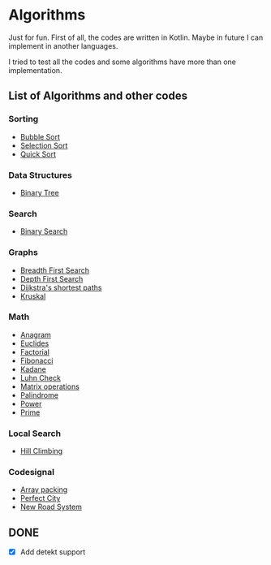 # Algorithms

Just for fun. First of all, the codes are written in Kotlin. Maybe in future I can implement in another languages. 

I tried to test all the codes and some algorithms have more than one implementation.

## List of Algorithms and other codes

### Sorting

- [Bubble Sort](algorithms-kotlin/src/main/kotlin/io/github/brunogabriel/sorting/BubbleSort.kt)
- [Selection Sort](algorithms-kotlin/src/main/kotlin/io/github/brunogabriel/sorting/SelectionSort.kt)
- [Quick Sort](algorithms-kotlin/src/main/kotlin/io/github/brunogabriel/sorting/QuickSort.kt)

### Data Structures

- [Binary Tree](algorithms-kotlin/src/main/kotlin/io/github/brunogabriel/datastructure/BinaryTree.kt)

### Search

- [Binary Search](algorithms-kotlin/src/main/kotlin/io/github/brunogabriel/search/BinarySearch.kt)

### Graphs

- [Breadth First Search](algorithms-kotlin/src/main/kotlin/io/github/brunogabriel/graph/BreadthFirstSearch.kt)
- [Depth First Search](algorithms-kotlin/src/main/kotlin/io/github/brunogabriel/graph/DepthFirstSearch.kt)
- [Dijkstra's shortest paths](algorithms-kotlin/src/main/kotlin/io/github/brunogabriel/graph/Dijkstras.kt)
- [Kruskal](algorithms-kotlin/src/main/kotlin/io/github/brunogabriel/graph/Kruskal.kt)

### Math

- [Anagram](algorithms-kotlin/src/main/kotlin/io/github/brunogabriel/math/Anagram.kt)
- [Euclides](algorithms-kotlin/src/main/kotlin/io/github/brunogabriel/math/Euclides.kt)
- [Factorial](algorithms-kotlin/src/main/kotlin/io/github/brunogabriel/math/Factorial.kt)
- [Fibonacci](algorithms-kotlin/src/main/kotlin/io/github/brunogabriel/math/Fibonacci.kt)
- [Kadane](algorithms-kotlin/src/main/kotlin/io/github/brunogabriel/math/Kadane.kt)
- [Luhn Check](algorithms-kotlin/src/main/kotlin/io/github/brunogabriel/math/LuhnCheck.kt)
- [Matrix operations](algorithms-kotlin/src/main/kotlin/io/github/brunogabriel/math/MatrixOperations.kt)
- [Palindrome](algorithms-kotlin/src/main/kotlin/io/github/brunogabriel/math/Palindrome.kt)
- [Power](algorithms-kotlin/src/main/kotlin/io/github/brunogabriel/math/Power.kt)
- [Prime](algorithms-kotlin/src/main/kotlin/io/github/brunogabriel/math/Prime.kt)

### Local Search

- [Hill Climbing](algorithms-kotlin/src/main/kotlin/io/github/brunogabriel/ia/localsearch/HillClimbing.kt)

### Codesignal

- [Array packing](algorithms-kotlin/src/main/kotlin/io/github/brunogabriel/codesignal/ArrayPacking.kt)
- [Perfect City](algorithms-kotlin/src/main/kotlin/io/github/brunogabriel/codesignal/PerfectCity.kt)
- [New Road System](algorithms-kotlin/src/main/kotlin/io/github/brunogabriel/codesignal/NewRoadSystem.kt)

## DONE

- [x] Add detekt support

